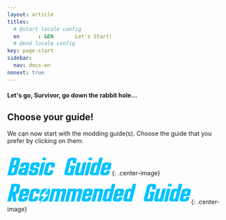 ```yaml
---
layout: article
titles:
  # @start locale config
  en      : &EN       Let's Start!
  # @end locale config
key: page-start
sidebar:
  nav: docs-en
nonext: true
---
```


#### Let's go, Survivor, go down the rabbit hole...


## Choose your guide!
We can now start with the modding guide(s). Choose the guide that you prefer by clicking on them:

\
[![Basic Guide](./assets/images/basic_guide.png)](./initialsetupnarrow){: .center-image}
\
\
[![Recommended Guide](./assets/images/recommended_guide.png)](./initialsetup){: .center-image}

